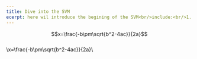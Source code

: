 ```yaml
---
title: Dive into the SVM
ecerpt: here wil introduce the begining of the SVM<br/>include:<br/>1.
---
```

<script type="text/javascript" src="http://cdn.mathjax.org/mathjax/latest/MathJax.js?config=default"></script>
$$x=\frac{-b\pm\sqrt{b^2-4ac}}{2a}$$<br/>
\\x=\frac{-b\pm\sqrt{b^2-4ac}}{2a}\\
